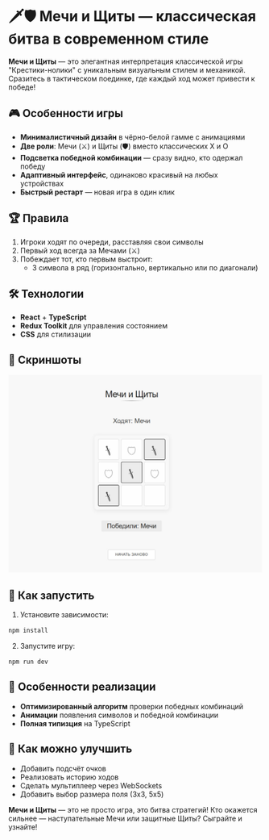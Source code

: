 # 🗡️🛡️ Мечи и Щиты — классическая битва в современном стиле

**Мечи и Щиты** — это элегантная интерпретация классической игры "Крестики-нолики" с уникальным визуальным стилем и механикой. Сразитесь в тактическом поединке, где каждый ход может привести к победе!

## 🎮 Особенности игры

- **Минималистичный дизайн** в чёрно-белой гамме с анимациями
- **Две роли**: Мечи (⚔️) и Щиты (🛡) вместо классических X и O
- **Подсветка победной комбинации** — сразу видно, кто одержал победу
- **Адаптивный интерфейс**, одинаково красивый на любых устройствах
- **Быстрый рестарт** — новая игра в один клик

## 🏆 Правила

1. Игроки ходят по очереди, расставляя свои символы
2. Первый ход всегда за Мечами (⚔️)
3. Побеждает тот, кто первым выстроит:
   - 3 символа в ряд (горизонтально, вертикально или по диагонали)

## 🛠 Технологии

- **React** + **TypeScript**
- **Redux Toolkit** для управления состоянием
- **CSS** для стилизации

## 📱 Скриншоты

![Мечи и Щиты - скриншот игры](./public/preview.jpg)

## 🚀 Как запустить

1. Установите зависимости:

```bash
npm install
```

2. Запустите игру:

```bash
npm run dev
```

## 🌟 Особенности реализации

- **Оптимизированный алгоритм** проверки победных комбинаций
- **Анимации** появления символов и победной комбинации
- **Полная типизция** на TypeScript

## 🤝 Как можно улучшить

- Добавить подсчёт очков
- Реализовать историю ходов
- Сделать мультиплеер через WebSockets
- Добавить выбор размера поля (3x3, 5x5)

**Мечи и Щиты** — это не просто игра, это битва стратегий! Кто окажется сильнее — наступательные Мечи или защитные Щиты? Сыграйте и узнайте!
